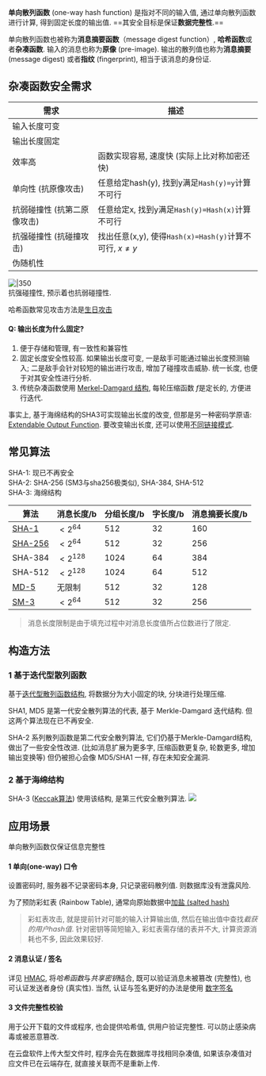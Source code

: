 **单向散列函数** (one-way hash function) 是指对不同的输入值, 通过单向散列函数进行计算, 得到固定长度的输出值. ==其安全目标是保证**数据完整性**.==

单向散列函数也被称为**消息摘要函数**（message digest function）, **哈希函数**或者**杂凑函数**. 输入的消息也称为**原像** (pre-image). 输出的散列值也称为**消息摘要** (message digest) 或者**指纹** (fingerprint), 相当于该消息的身份证.


## 杂凑函数安全需求

| 需求                        | 描述                                                       |
| --------------------------- | ---------------------------------------------------------- |
| 输入长度可变                |                                                            |
| 输出长度固定                |                                                            |
| 效率高                      | 函数实现容易, 速度快 (实际上比对称加密还快)                |
| 单向性 (抗原像攻击)         | 任意给定hash(y), 找到y满足`Hash(y)=y`计算不可行                  |
| 抗弱碰撞性 (抗第二原像攻击) | 任意给定x, 找到y满足`Hash(y)=Hash(x)`计算不可行 |
| 抗强碰撞性 (抗碰撞攻击)   | 找出任意(x,y), 使得`Hash(x)=Hash(y)`计算不可行, $x\neq y$         |
| 伪随机性                    |                                                            |

![|350](../../../attach/Pasted%20image%2020230514161907.png)  
抗强碰撞性, 预示着也抗弱碰撞性.

哈希函数常见攻击方法是[生日攻击](生日攻击.md)

#### Q: 输出长度为什么固定?

1. 便于存储和管理, 有一致性和兼容性
2. 固定长度安全性较高. 如果输出长度可变, 一是敌手可能通过输出长度预测输入; 二是敌手会针对较短的输出进行攻击, 增加了碰撞攻击威胁. 统一长度, 也便于对其安全性进行分析.
3. 传统杂凑函数使用 [Merkel-Damgard 结构](迭代型散列函数.md), 每轮压缩函数 $f$是定长的, 方便进行迭代.

事实上, 基于海绵结构的SHA3可实现输出长度的改变, 但那是另一种密码学原语: [Extendable Output Function](https://crypto.stackexchange.com/questions/54248/what-is-an-extendable-output-function). 要改变输出长度, 还可以使用[不同链接模式](../分组密码/链接模式.md).

## 常见算法

SHA-1: 现已不再安全  
SHA-2: SHA-256 (SM3与sha256极类似), SHA-384, SHA-512  
SHA-3: 海绵结构

| 算法    | 消息长度/b | 分组长度/b | 字长度/b | 消息摘要长度/b |
| ------- | ---------- | ---------- | -------- | -------------- |
| [SHA-1](SHA-1.md)   | $<2^{64}$  | 512        | 32       | 160            |
| [SHA-256](SHA-256.md) | $<2^{64}$  | 512        | 32       | 256            |
| SHA-384 | $<2^{128}$ | 1024       | 64       | 384            |
| SHA-512 | $<2^{128}$ | 1024       | 64       | 512            |
|  [MD-5](MD-5.md)    | 无限制     | 512        | 32       | 128            |
|  [SM-3](SM-3.md)    | $<2^{64}$  | 512        | 32       | 256               |

> 消息长度限制是由于填充过程中对消息长度值所占位数进行了限定.

## 构造方法

### 1 基于迭代型散列函数

基于[迭代型散列函数结构](迭代型散列函数.md), 将数据分为大小固定的块, 分块进行处理压缩.

SHA1, MD5 是第一代安全散列算法的代表, 基于 Merkle-Damgard 迭代结构. 但这两个算法现在已不再安全.

SHA-2 系列散列函数是第二代安全散列算法, 它们仍基于Merkle-Damgard结构, 做出了一些安全性改进. (比如消息扩展为更多字, 压缩函数更复杂, 轮数更多, 增加输出变换等) 但仍被担心会像 MD5/SHA1 一样, 存在未知安全漏洞.

### 2 基于海绵结构

SHA-3 ([Keccak算法](https://keccak.team/files/CSF-0.1.pdf)) 使用该结构, 是第三代安全散列算法.
![](../../../attach/Pasted%20image%2020230524160144.png)

## 应用场景

单向散列函数仅保证信息完整性

#### 1 单向(one-way) 口令

设置密码时, 服务器不记录密码本身, 只记录密码散列值. 则数据库没有泄露风险.

为了预防彩虹表 (Rainbow Table), 通常向原始数据中[加盐 (salted hash)](消息认证码/MAC.md)

> 彩虹表攻击, 就是提前针对可能的输入计算输出值, 然后在输出值中查找*截获的用户hash值*.  针对密钥等简短输入, 彩虹表需存储的表并不大, 计算资源消耗也不多, 因此效果较好.

#### 2 消息认证 / 签名

详见 [HMAC](消息认证码/HMAC.md), 将*哈希函数*与*共享密钥*结合, 既可以验证消息未被篡改 (完整性), 也可认证发送者身份 (真实性). 当然, 认证与签名更好的办法是使用 [数字签名](../公钥密码/数字签名.md)

#### 3 文件完整性校验

用于公开下载的文件或程序, 也会提供哈希值, 供用户验证完整性. 可以防止感染病毒或被恶意篡改.

在云盘软件上传大型文件时, 程序会先在数据库寻找相同杂凑值, 如果该杂凑值对应文件已在云端存在, 就直接关联而不是重新上传.

